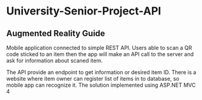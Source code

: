 # University-Senior-Project-API

## Augmented Reality Guide

Mobile application connected to simple REST API. Users able to scan a QR code sticked to an item then the app will make an API call to the server and ask for information about scaned item.

The API provide an endpoint to get information or desired item ID. There is a website where item owner can register list of items in to database, so mobile app can recognize it. The solution implemented using ASP.NET MVC 4
